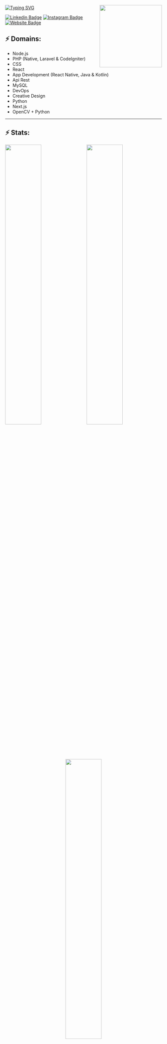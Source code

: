 [![Typing SVG](https://readme-typing-svg.demolab.com?font=Fira+Code&size=17&duration=2000&pause=1000&color=24F700&vCenter=true&multiline=true&width=520&height=82&lines=Hola!%2C+soy+eduardo+gonzález+Desarrollador+Fullstack!;Entusiasta+de+la+Tecnología+😼=^..^=)](https://git.io/typing-svg)
<img align='right' src='https://thumbs.gfycat.com/JauntyThoroughAsianporcupine-size_restricted.gif' width='200"'/>

[![Linkedin Badge](https://img.shields.io/badge/-zanntech-blue?style=flat-square&logo=Linkedin&logoColor=white&link=https://www.linkedin.com/in/zannetsol/)](https://www.linkedin.com/in/zannetsol/)
[![Instagram Badge](https://img.shields.io/badge/-gonedustx-e4405f?style=flat-square&logo=Instagram&logoColor=white&link=https://www.instagram.com/gonedustx/)](https://www.instagram.com/gonedustx/)
[![Website Badge](https://img.shields.io/badge/-Portfolio-e34f26?style=flat-square&logo=HTML5&logoColor=white&link=https://jayraj.co.in/)](https://zanntech.com/)
 
## ⚡ Domains:
- Node.js
- PHP (Native, Laravel & CodeIgniter)
- CSS
- React
- App Development (React Native, Java & Kotlin)
- Api Rest
- MySQL
- DevOps
- Creative Design
- Python
- Next.js
- OpenCV + Python
  
-------
## ⚡ Stats:
 
<img align='right' width="48%" src="https://github-readme-stats.vercel.app/api?username=edgzxdev&theme=transparent&hide_border=false&include_all_commits=true&count_private=true&locale=es">
 
<img width="48%" src="https://github-readme-streak-stats.herokuapp.com?user=edgzxdev&theme=transparent&hide_border=false&include_all_commits=true&count_private=true" >
<center><img width="48%" align='center' style="margin-top:100px; margin-bottom:100px;" src="https://github-readme-stats.vercel.app/api/top-langs/?username=edgzxdev&langs_count=10&layout=compact&theme=transparent&include_all_commits=true&count_private=true" >
 </center>

<img align='left' width="100%" src="https://github-profile-trophy.vercel.app?username=edgzxdev&margin-w=8&include_all_commits=true&count_private=true&theme=transparent">
